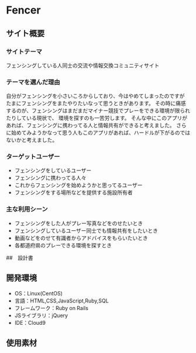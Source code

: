 # Fencer

## サイト概要
### サイトテーマ

フェンシングしている人同士の交流や情報交換コミュニティサイト

### テーマを選んだ理由

自分がフェンシングを小さいころからしており、今はやめてしまったのですが
たまにフェンシングをまたやりたいなって思うときがあります。
その時に痛感するのが、フェンシングはまだまだマイナー競技でプレーをできる環境が限られたりしている現状で、
環境を探すのも一苦労します。
そんな中にこのアプリがあれば、フェンシングに携わってる人と情報共有ができると考えました。
さらに始めてみようかなって思う人もこのアプリがあれば、ハードルが下がるのではないかと考えました。

### ターゲットユーザー

- フェンシングをしているユーザー
- フェンシングに携わってる人々
- これからフェンシングを始めようかと思ってるユーザー
- フェンシングをする場所などを提供する施設所有者

### 主な利用シーン

- フェンシングをした人がプレー写真などをのせたいとき
- フェンシングしているユーザー同士でも情報共有をしたいとき
- 動画などをのせて有識者からアドバイスをもらいたいとき
- 各都道府県のプレーできる環境を探すとき

##　設計書

## 開発環境
- OS：Linux(CentOS)
- 言語：HTML,CSS,JavaScript,Ruby,SQL
- フレームワーク：Ruby on Rails
- JSライブラリ：jQuery
- IDE：Cloud9

## 使用素材
